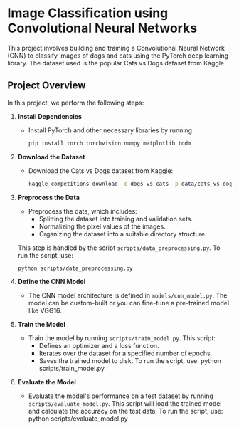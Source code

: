 # Image Classification using Convolutional Neural Networks

This project involves building and training a Convolutional Neural Network (CNN) to classify images of dogs and cats using the PyTorch deep learning library. The dataset used is the popular Cats vs Dogs dataset from Kaggle.

## Project Overview

In this project, we perform the following steps:

1. **Install Dependencies**
   - Install PyTorch and other necessary libraries by running:
     ```bash
     pip install torch torchvision numpy matplotlib tqdm
     ```

2. **Download the Dataset**
   - Download the Cats vs Dogs dataset from Kaggle:
     ```bash
     kaggle competitions download -c dogs-vs-cats -p data/cats_vs_dogs/
     ```

3. **Preprocess the Data**
   - Preprocess the data, which includes:
     - Splitting the dataset into training and validation sets.
     - Normalizing the pixel values of the images.
     - Organizing the dataset into a suitable directory structure.

   This step is handled by the script `scripts/data_preprocessing.py`. To run the script, use:
   ```bash
   python scripts/data_preprocessing.py

4. **Define the CNN Model**
   - The CNN model architecture is defined in `models/cnn_model.py`. The model can be custom-built or you can fine-tune a pre-trained model like VGG16.

5. **Train the Model**
   - Train the model by running `scripts/train_model.py`. This script:
     - Defines an optimizer and a loss function.
     - Iterates over the dataset for a specified number of epochs.
     - Saves the trained model to disk.
  To run the script, use:
  python scripts/train_model.py
6. **Evaluate the Model**
   - Evaluate the model's performance on a test dataset by running `scripts/evaluate_model.py`. This script will load the trained model and calculate the accuracy on the test data.
   To run the script, use:
   python scripts/evaluate_model.py